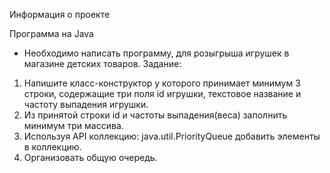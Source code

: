 Информация о проекте

Программа на Java 
- Необходимо написать программу, для розыгрыша игрушек в магазине детских товаров. 
Задание:
1) Напишите класс-конструктор у которого принимает минимум 3 строки,
содержащие три поля id игрушки, текстовое название и частоту выпадения
игрушки.
2) Из принятой строки id и частоты выпадения(веса) заполнить минимум три
массива.
3) Используя API коллекцию: java.util.PriorityQueue добавить элементы в
коллекцию.
4) Организовать общую очередь.
